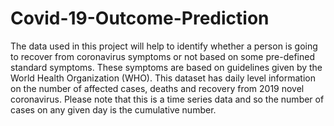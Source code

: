 # Covid-19-Outcome-Prediction
The data used in this project will help to identify whether a person is going to recover from 
coronavirus symptoms or not based on some pre-defined standard symptoms. These symptoms are 
based on guidelines given by the World Health Organization (WHO).
This dataset has daily level information on the number of affected cases, deaths and recovery from 
2019 novel coronavirus. Please note that this is a time series data and so the number of cases on 
any given day is the cumulative number.
